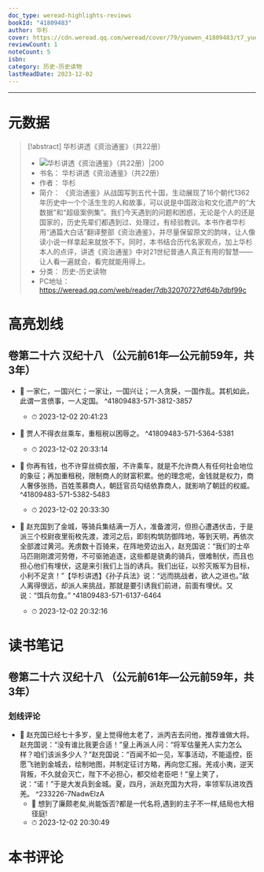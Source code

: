 ```yaml
---
doc_type: weread-highlights-reviews
bookId: "41809483"
author: 华杉
cover: https://cdn.weread.qq.com/weread/cover/79/yuewen_41809483/t7_yuewen_418094831697530045.jpg
reviewCount: 1
noteCount: 5
isbn: 
category: 历史-历史读物
lastReadDate: 2023-12-02
---
```


---
# 元数据
> [!abstract] 华杉讲透《资治通鉴》（共22册）
> - ![ 华杉讲透《资治通鉴》（共22册）|200](https://cdn.weread.qq.com/weread/cover/79/yuewen_41809483/t7_yuewen_418094831697530045.jpg)
> - 书名： 华杉讲透《资治通鉴》（共22册）
> - 作者： 华杉
> - 简介： 《资治通鉴》从战国写到五代十国，生动展现了16个朝代1362年历史中一个个活生生的人和故事，可以说是中国政治和文化遗产的“大数据”和“超级案例集”。我们今天遇到的问题和困惑，无论是个人的还是国家的，历史先辈们都遇到过、处理过，有经验教训。本书作者华杉用“通篇大白话”翻译整部《资治通鉴》，并尽量保留原文的韵味，让人像读小说一样拿起来就放不下。同时，本书结合历代名家观点，加上华杉本人的点评，讲透《资治通鉴》中对21世纪普通人真正有用的智慧——让人看一遍就会，看完就能用得上。
> - 分类： 历史-历史读物
> - PC地址：https://weread.qq.com/web/reader/7db32070727df64b7dbf99c

# 高亮划线

## 卷第二十六 汉纪十八 （公元前61年—公元前59年，共3年）


- 📌 一家仁，一国兴仁；一家让，一国兴让；一人贪戾，一国作乱。其机如此，此谓一言偾事，一人定国。  ^41809483-571-3812-3857
    - ⏱ 2023-12-02 20:41:23 

- 📌 贾人不得衣丝乘车，重租税以困辱之。  ^41809483-571-5364-5381
    - ⏱ 2023-12-02 20:33:14 

- 📌 你再有钱，也不许穿丝绸衣服，不许乘车，就是不允许商人有任何社会地位的象征；再加重租税，限制商人的财富积累。他的理念呢，金钱就是权力，商人奢侈张扬，百姓羡慕商人，朝廷官员勾结依靠商人，就影响了朝廷的权威。  ^41809483-571-5382-5483
    - ⏱ 2023-12-02 20:33:30 
 

- 📌 赵充国到了金城，等骑兵集结满一万人，准备渡河，但担心遭遇伏击，于是派三个校尉夜里衔枚先渡，渡河之后，即刻构筑防御阵地，等到天明，再依次全部渡过黄河。羌虏数十百骑来，在阵地旁边出入，赵充国说：“我们的士卒马匹刚刚渡河劳倦，不可驱驰追逐，这些都是骁勇的骑兵，很难制伏，而且也担心他们有埋伏，这是来引我们上当的诱兵。我们出征，以殄灭叛军为目标，小利不足贪！”【华杉讲透】《孙子兵法》说：“远而挑战者，欲人之进也。”敌人离得很远，却派人来挑战，那就是要引诱我们前进，前面有埋伏。又说：“饵兵勿食。”  ^41809483-571-6137-6464
    - ⏱ 2023-12-02 20:32:16 
# 读书笔记

## 卷第二十六 汉纪十八 （公元前61年—公元前59年，共3年）

### 划线评论
- 📌 赵充国已经七十多岁，皇上觉得他太老了，派丙吉去问他，推荐谁做大将。赵充国说：“没有谁比我更合适！”皇上再派人问：“将军估量羌人实力怎么样？咱们该派多少人？”赵充国说：“百闻不如一见，军事活动，不能遥控，臣愿飞驰到金城去，绘制地图，并制定征讨方略，再向您汇报。羌戎小夷，逆天背叛，不久就会灭亡，陛下不必担心，都交给老臣吧！”皇上笑了，说：“诺！”于是大发兵到金城。夏，四月，派赵充国为大将，率领军队进攻西羌。  ^233226-7NadwElzA
    - 💭 想到了廉颇老矣,尚能饭否?都是一代名将,遇到的主子不一样,结局也大相径庭!
    - ⏱ 2023-12-02 20:30:49
   
# 本书评论
